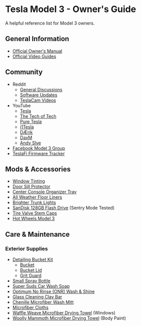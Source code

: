 # Tesla Model 3 - Owner's Guide

A helpful reference list for Model 3 owners.

## General Information
 - [Official Owner's Manual](https://www.tesla.com/sites/default/files/model_3_owners_manual_north_america_en.pdf)
 - [Official Video Guides](https://www.youtube.com/playlist?list=PLEox0nUMFPF7ZaNZvUa8h65wEBSGtUgmw)

## Community
 - Reddit
   - [General Discussions](https://www.reddit.com/r/teslamotors/)
   - [Software Updates](https://www.reddit.com/r/teslamotors/wiki/softwareupdates)
   - [TeslaCam Videos](https://www.reddit.com/r/TeslaCam/)
 - YouTube
   - [Tesla](https://www.youtube.com/user/TeslaMotors)
   - [The Tech of Tech](https://www.youtube.com/channel/UCB8glGbzdK3S0B06dfmd9rQ/videos)
   - [Pure Tesla](https://www.youtube.com/channel/UCLvJyRXeb6iWWRv-40Mtwsw/videos)
   - [i1Tesla](https://www.youtube.com/user/AbsoluteSavannahs/videos)
   - [DÆrik](https://www.youtube.com/channel/UCA8N_0F-KYXSyT5OSJzSizA/videos)
   - [DaxM](https://www.youtube.com/user/Bailey4427/videos)
   - [Andy Slye](https://www.youtube.com/user/MyTechMethods1/videos)
 - [Facebook Model 3 Group](https://www.facebook.com/groups/TeslaMotorsModel3/)
 - [TeslaFi Firmware Tracker](https://teslafi.com/firmware/)

## Mods & Accessories
- [Window Tinting](https://docs.google.com/document/d/1NWI5AD9Z_oBH0YBOgzLww2ZQPMIUVqltoQ4Zewhb3aI/edit?usp=sharing)
- [Door Sill Protector](https://amzn.to/2FkilTW)
- [Center Console Organizer Tray](https://amzn.to/2J2JWu5)
- [All Weather Floor Liners](https://shop.tesla.com/product/model-3-all-weather-floor-liners)
- [Brighter Trunk Lights](https://www.abstractocean.com/white-single/)
- [SanDisk 128GB Flash Drive](https://amzn.to/2KtDIGx) (Sentry Mode Tested)
- [Tire Valve Stem Caps](https://www.amazon.com/gp/product/B075GXJ2RG/)
- [Hot Wheels Model 3](https://www.amazon.com/gp/product/B07QJ975DB/)

## Care & Maintenance
### Exterior Supplies
 - [Detailing Bucket Kit](https://amzn.to/2KqJngw)
   - [Bucket](https://amzn.to/31Li0TV)
   - [Bucket Lid](https://amzn.to/2FngM7M)
   - [Grit Guard](https://amzn.to/2WWXhOb)
 - [Small Spray Bottle](https://amzn.to/2MYZ7tn)
 - [Super Suds Car Wash Soap](https://amzn.to/2Kt5HG)
 - [Optimum No Rinse (ONR) Wash & Shine](https://amzn.to/31X9kKm)
 - [Glass Cleaning Clay Bar](https://amzn.to/2XrXxUO)
 - [Chenille Microfiber Wash Mitt](https://amzn.to/2X2K4DL)
 - [Microfiber Cloths](https://amzn.to/2FngVYS)
 - [Waffle Weave Microfiber Drying Towel](https://amzn.to/2J1QOrm) (Windows)
 - [Woolly Mammoth Microfiber Drying Towel](https://amzn.to/31JsLWZ) (Body Paint)
